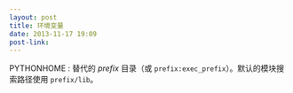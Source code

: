 ```yaml
---
layout: post
title: 环境变量
date: 2013-11-17 19:09
post-link:
---
```


PYTHONHOME
: 替代的 *prefix* 目录（或 `prefix:exec_prefix`）。默认的模块搜索路径使用
  `prefix/lib`。
